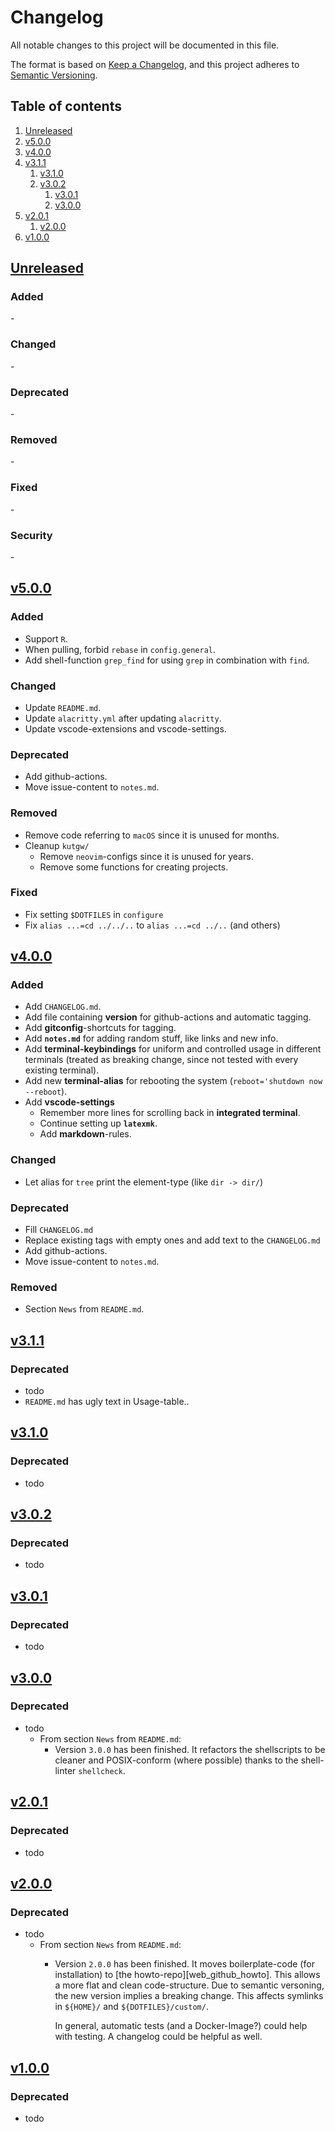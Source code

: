 # Changelog

All notable changes to this project will be documented in this file.

The format is based on [Keep a Changelog][keepachangelog], and this project adheres to [Semantic Versioning][semver].


## Table of contents

1. [Unreleased](#unreleased)
1. [v5.0.0](#v5.0.0)
1. [v4.0.0](#v4.0.0)
1. [v3.1.1](#v3.1.1)
    1. [v3.1.0](#v3.1.0)
    1. [v3.0.2](#v3.0.2)
        1. [v3.0.1](#v3.0.1)
        1. [v3.0.0](#v3.0.0)
1. [v2.0.1](#v2.0.1)
    1. [v2.0.0](#v2.0.0)
1. [v1.0.0](#v1.0.0)


## [Unreleased][github/self/unreleased] <a name="unreleased"></a>

### Added <a name="unreleased/added"></a>

\-


### Changed <a name="unreleased/changed"></a>

\-


### Deprecated <a name="unreleased/deprecated"></a>

\-


### Removed <a name="unreleased/removed"></a>

\-


### Fixed <a name="unreleased/fixed"></a>

\-


### Security <a name="unreleased/security"></a>

\-


## [v5.0.0][github/self/v5.0.0] <a name="v5.0.0"></a>

### Added <a name="v5.0.0/added"></a>

- Support `R`.
- When pulling, forbid `rebase` in `config.general`.
- Add shell-function `grep_find` for using `grep` in combination with `find`.


### Changed <a name="v5.0.0/changed"></a>

- Update `README.md`.
- Update `alacritty.yml` after updating `alacritty`.
- Update vscode-extensions and vscode-settings.


### Deprecated <a name="v5.0.0/deprecated"></a>

- Add github-actions.
- Move issue-content to `notes.md`.


### Removed <a name="v5.0.0/removed"></a>

- Remove code referring to `macOS` since it is unused for months.
- Cleanup `kutgw/`
  - Remove `neovim`-configs since it is unused for years.
  - Remove some functions for creating projects.


### Fixed <a name="v5.0.0/fixed"></a>

- Fix setting `$DOTFILES` in `configure`
- Fix `alias ...=cd ../../..` to `alias ...=cd ../..` (and others)


## [v4.0.0][github/self/v4.0.0] <a name="v4.0.0"></a>

### Added <a name="v4.0.0/added"></a>

- Add `CHANGELOG.md`.
- Add file containing __version__ for github-actions and automatic tagging.
- Add __gitconfig__-shortcuts for tagging.
- Add __`notes.md`__ for adding random stuff, like links and new info.
- Add __terminal-keybindings__ for uniform and controlled usage in different terminals (treated as breaking change, since not tested with every existing terminal).
- Add new __terminal-alias__ for rebooting the system (`reboot='shutdown now --reboot`).
- Add __vscode-settings__
  - Remember more lines for scrolling back in __integrated terminal__.
  - Continue setting up __`latexmk`__.
  - Add __markdown__-rules.


### Changed <a name="v4.0.0/changed"></a>

- Let alias for `tree` print the element-type (like `dir -> dir/`)


### Deprecated <a name="v4.0.0/deprecated"></a>

- Fill `CHANGELOG.md`
- Replace existing tags with empty ones and add text to the `CHANGELOG.md`
- Add github-actions.
- Move issue-content to `notes.md`.


### Removed <a name="v4.0.0/removed"></a>

- Section `News` from `README.md`.


## [v3.1.1][github/self/v3.1.1] <a name="v1.0.0"></a>

### Deprecated <a name="v3.1.1/deprecated"></a>

- todo
- `README.md` has ugly text in Usage-table..


## [v3.1.0][github/self/v3.1.0] <a name="v1.0.0"></a>

### Deprecated <a name="v3.1.0/deprecated"></a>

- todo


## [v3.0.2][github/self/v3.0.2] <a name="v1.0.0"></a>

### Deprecated <a name="v3.0.2/deprecated"></a>

- todo


## [v3.0.1][github/self/v3.0.1] <a name="v1.0.0"></a>

### Deprecated <a name="v3.0.1/deprecated"></a>

- todo


## [v3.0.0][github/self/v3.0.0] <a name="v1.0.0"></a>

### Deprecated <a name="v3.0.0/deprecated"></a>

- todo
  - From section `News` from `README.md`:
    - Version `3.0.0` has been finished.
      It refactors the shellscripts to be cleaner and POSIX-conform (where possible) thanks to the shell-linter `shellcheck`.



## [v2.0.1][github/self/v2.0.1] <a name="v1.0.0"></a>

### Deprecated <a name="v2.0.1/deprecated"></a>

- todo


## [v2.0.0][github/self/v2.0.0] <a name="v1.0.0"></a>

### Deprecated <a name="v2.0.0/deprecated"></a>

- todo
  - From section `News` from `README.md`:
    - Version `2.0.0` has been finished.
      It moves boilerplate-code (for installation) to [the howto-repo][web_github_howto].
      This allows a more flat and clean code-structure.
      Due to semantic versoning, the new version implies a breaking change.
      This affects symlinks in `${HOME}/` and `${DOTFILES}/custom/`.

      In general, automatic tests (and a Docker-Image?) could help with testing.
      A changelog could be helpful as well.


## [v1.0.0][github/self/v1.0.0] <a name="v1.0.0"></a>

### Deprecated <a name="v1.0.0/deprecated"></a>

- todo


[keepachangelog]: https://keepachangelog.com/en/
[semver]: https://semver.org/

[github/self/unreleased]: https://github.com/dominicparga/dotfiles/compare/v5.0.0...HEAD
[github/self/v5.0.0]: https://github.com/dominicparga/dotfiles/compare/v4.0.0...v5.0.0
[github/self/v4.0.0]: https://github.com/dominicparga/dotfiles/compare/v3.1.1...v4.0.0
[github/self/v3.1.1]: https://github.com/dominicparga/dotfiles/compare/v3.1.0...v3.1.1
[github/self/v3.1.0]: https://github.com/dominicparga/dotfiles/compare/v3.0.2...v3.1.0
[github/self/v3.0.2]: https://github.com/dominicparga/dotfiles/compare/v3.0.1...v3.0.2
[github/self/v3.0.1]: https://github.com/dominicparga/dotfiles/compare/v3.0.0...v3.0.1
[github/self/v3.0.0]: https://github.com/dominicparga/dotfiles/compare/v2.0.1...v3.0.0
[github/self/v2.0.1]: https://github.com/dominicparga/dotfiles/compare/v2.0.0...v2.0.1
[github/self/v2.0.0]: https://github.com/dominicparga/dotfiles/compare/v1.0.0...v2.0.0
[github/self/v1.0.0]: https://github.com/dominicparga/dotfiles/releases/tag/v1.0.0
